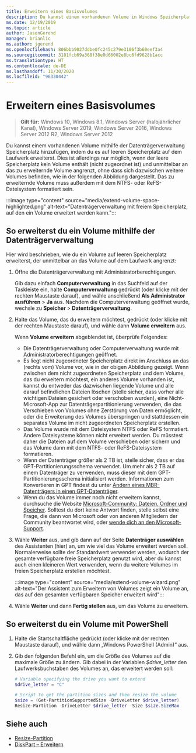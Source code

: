 ```yaml
---
title: Erweitern eines Basisvolumes
description: Du kannst einem vorhandenen Volume in Windows Speicherplatz hinzufügen, indem du es auf leeren Speicherplatz auf dem Laufwerk erweiterst. Dies ist allerdings nur möglich, wenn der leere Speicherplatz kein Volume enthält (nicht zugeordnet ist) und unmittelbar an das zu erweiternde Volume angrenzt, ohne dass sich dazwischen weitere Volumes befinden. Dieser Artikel beschreibt die Vorgehensweise.
ms.date: 12/19/2019
ms.topic: article
author: JasonGerend
manager: brianlic
ms.author: jgerend
ms.openlocfilehash: 806bbb9027ddbe0fc245c279e3106f3b60eef3a4
ms.sourcegitcommit: 3181fcb69a368f38e0d66002e8bc6fd9628b1acc
ms.translationtype: HT
ms.contentlocale: de-DE
ms.lasthandoff: 11/30/2020
ms.locfileid: "96330442"
---
```

# <a name="extend-a-basic-volume"></a>Erweitern eines Basisvolumes

> **Gilt für:** Windows 10, Windows 8.1, Windows Server (halbjährlicher Kanal), Windows Server 2019, Windows Server 2016, Windows Server 2012 R2, Windows Server 2012

Du kannst einem vorhandenen Volume mithilfe der Datenträgerverwaltung Speicherplatz hinzufügen, indem du es auf leeren Speicherplatz auf dem Laufwerk erweiterst. Dies ist allerdings nur möglich, wenn der leere Speicherplatz kein Volume enthält (nicht zugeordnet ist) und unmittelbar an das zu erweiternde Volume angrenzt, ohne dass sich dazwischen weitere Volumes befinden, wie in der folgenden Abbildung dargestellt. Das zu erweiternde Volume muss außerdem mit dem NTFS- oder ReFS-Dateisystem formatiert sein.

:::image type="content" source="media/extend-volume-space-highlighted.png" alt-text="Datenträgerverwaltung mit freiem Speicherplatz, auf den ein Volume erweitert werden kann.":::

## <a name="to-extend-a-volume-by-using-disk-management"></a>So erweiterst du ein Volume mithilfe der Datenträgerverwaltung

Hier wird beschrieben, wie du ein Volume auf leeren Speicherplatz erweiterst, der unmittelbar an das Volume auf dem Laufwerk angrenzt:

1. Öffne die Datenträgerverwaltung mit Administratorberechtigungen.

   Gib dazu einfach **Computerverwaltung** in das Suchfeld auf der Taskleiste ein, halte **Computerverwaltung** gedrückt (oder klicke mit der rechten Maustaste darauf), und wähle anschließend **Als Administrator ausführen** > **Ja** aus. Nachdem die Computerverwaltung geöffnet wurde, wechsle zu **Speicher** > **Datenträgerverwaltung**.
2. Halte das Volume, das du erweitern möchtest, gedrückt (oder klicke mit der rechten Maustaste darauf), und wähle dann **Volume erweitern** aus.

   Wenn **Volume erweitern** abgeblendet ist, überprüfe Folgendes:
    - Die Datenträgerverwaltung oder Computerverwaltung wurde mit Administratorberechtigungen geöffnet.
    - Es liegt nicht zugeordneter Speicherplatz direkt im Anschluss an das (rechts vom) Volume vor, wie in der obigen Abbildung gezeigt. Wenn zwischen dem nicht zugeordneten Speicherplatz und dem Volume, das du erweitern möchtest, ein anderes Volume vorhanden ist, kannst du entweder das dazwischen liegende Volume und alle darauf befindlichen Dateien löschen (stelle sicher, dass vorher alle wichtigen Dateien gesichert oder verschoben wurden), eine Nicht-Microsoft-App zur Datenträgerpartitionierung verwenden, die das Verschieben von Volumes ohne Zerstörung von Daten ermöglicht, oder die Erweiterung des Volumes überspringen und stattdessen ein separates Volume im nicht zugeordneten Speicherplatz erstellen.
    - Das Volume wurde mit dem Dateisystem NTFS oder ReFS formatiert. Andere Dateisysteme können nicht erweitert werden. Du müsstest daher die Dateien auf dem Volume verschieben oder sichern und das Volume dann mit dem NTFS- oder ReFS-Dateisystem formatieren.
    - Wenn der Datenträger größer als 2 TB ist, stelle sicher, dass er das GPT-Partitionierungsschema verwendet. Um mehr als 2 TB auf einem Datenträger zu verwenden, muss dieser mit dem GPT-Partitionierungsschema initialisiert werden. Informationen zum Konvertieren in GPT findest du unter [Ändern eines MBR-Datenträgers in einen GPT-Datenträger](change-an-mbr-disk-into-a-gpt-disk.md).
    - Wenn du das Volume immer noch nicht erweitern kannst, durchsuche die Website [Microsoft-Community: Dateien, Ordner und Speicher](https://answers.microsoft.com/en-us/windows/forum/windows_10-files?sort=lastreplydate&dir=desc&tab=All&status=all&mod=&modAge=&advFil=&postedAfter=&postedBefore=&threadType=all&isFilterExpanded=true&tm=1514405359639). Solltest du dort keine Antwort finden, stelle selbst eine Frage, die dann von Microsoft oder von anderen Mitgliedern der Community beantwortet wird, oder [wende dich an den Microsoft-Support](https://support.microsoft.com/contactus/).

3. Wähle **Weiter** aus, und gib dann auf der Seite **Datenträger auswählen** des Assistenten (hier) an, um wie viel das Volume erweitert werden soll. Normalerweise sollte der Standardwert verwendet werden, wodurch der gesamte verfügbare freie Speicherplatz genutzt wird, aber du kannst auch einen kleineren Wert verwenden, wenn du weitere Volumes im freien Speicherplatz erstellen möchtest.

   :::image type="content" source="media/extend-volume-wizard.png" alt-text="Der Assistent zum Erweitern von Volumes zeigt ein Volume an, das auf den gesamten verfügbaren Speicher erweitert wird":::

4. Wähle **Weiter** und dann **Fertig stellen** aus, um das Volume zu erweitern.

## <a name="to-extend-a-volume-by-using-powershell"></a>So erweiterst du ein Volume mit PowerShell

1. Halte die Startschaltfläche gedrückt (oder klicke mit der rechten Maustaste darauf), und wähle dann „Windows PowerShell (Admin)“ aus.
2. Gib den folgenden Befehl ein, um die Größe des Volumes auf die maximale Größe zu ändern. Gib dabei in der Variablen *$drive_letter* den Laufwerksbuchstaben des Volumes an, das erweitert werden soll:

   ```PowerShell
   # Variable specifying the drive you want to extend
   $drive_letter = "C"

   # Script to get the partition sizes and then resize the volume
   $size = (Get-PartitionSupportedSize -DriveLetter $drive_letter)
   Resize-Partition -DriveLetter $drive_letter -Size $size.SizeMax
   ```

## <a name="see-also"></a>Siehe auch

- [Resize-Partition](/powershell/module/storage/resize-partition)
- [DiskPart – Erweitern](../../administration/windows-commands/extend.md)
